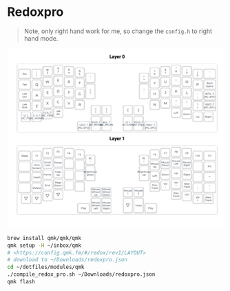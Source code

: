 # Redoxpro

> Note, only right hand work for me, so change the `config.h` to right hand mode.


![Redoxpro keyboard layout](./files/redoxpro/redoxpro.png)



```bash
brew install qmk/qmk/qmk
qmk setup -H ~/inbox/qmk
# <https://config.qmk.fm/#/redox/rev1/LAYOUT>
# download to ~/Downloads/redoxpro.json
cd ~/dotfiles/modules/qmk
./compile_redox_pro.sh ~/Downloads/redoxpro.json
qmk flash
```
